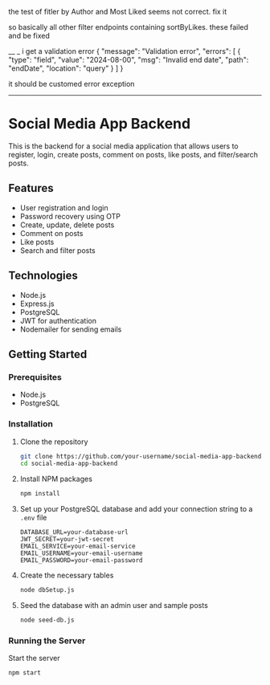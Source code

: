 the test of fitler by Author and Most Liked seems not correct. fix it 


so basically all other filter endpoints containing sortByLikes. these failed and     be fixed 



__
_
i get a validation error {
    "message": "Validation error",
    "errors": [
        {
            "type": "field",
            "value": "2024-08-00",
            "msg": "Invalid end date",
            "path": "endDate",
            "location": "query"
        }
    ]
}


it should be customed error exception


________________________________________________

# Social Media App Backend

This is the backend for a social media application that allows users to register, login, create posts, comment on posts, like posts, and filter/search posts.

## Features
- User registration and login
- Password recovery using OTP
- Create, update, delete posts
- Comment on posts
- Like posts
- Search and filter posts

## Technologies
- Node.js
- Express.js
- PostgreSQL
- JWT for authentication
- Nodemailer for sending emails

## Getting Started

### Prerequisites
- Node.js
- PostgreSQL

### Installation

1. Clone the repository
    ```sh
    git clone https://github.com/your-username/social-media-app-backend.git
    cd social-media-app-backend
    ```

2. Install NPM packages
    ```sh
    npm install
    ```

3. Set up your PostgreSQL database and add your connection string to a `.env` file
    ```env
    DATABASE_URL=your-database-url
    JWT_SECRET=your-jwt-secret
    EMAIL_SERVICE=your-email-service
    EMAIL_USERNAME=your-email-username
    EMAIL_PASSWORD=your-email-password
    ```

4. Create the necessary tables
    ```sh
    node dbSetup.js
    ```

5. Seed the database with an admin user and sample posts
    ```sh
    node seed-db.js
    ```

### Running the Server

Start the server
```sh
npm start

